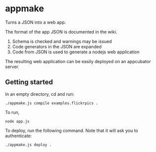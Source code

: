 appmake
=======

Turns a JSON into a web app.

The format of the app JSON is documented in the wiki.

1. Schema is checked and warnings may be issued
2. Code generators in the JSON are expanded
3. Code from JSON is used to generate a nodejs web application


The resulting web application can be easily deployed on an appcubator server.


Getting started
---------------

In an empty directory, cd and run:

    ./appmake.js compile examples.flickrpics .

To run,

    node app.js

To deploy, run the following command. Note that it will ask you to authenticate:

    ./appmake.js deploy .


